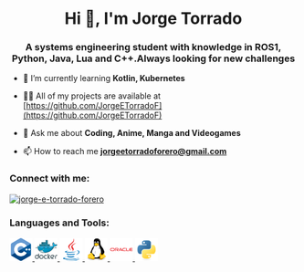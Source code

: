 <h1 align="center">Hi 👋, I'm Jorge Torrado</h1>
<h3 align="center">A systems engineering student with knowledge in ROS1, Python, Java, Lua and C++.Always looking for new challenges</h3>

- 🌱 I’m currently learning **Kotlin, Kubernetes**

- 👨‍💻 All of my projects are available at [https://github.com/JorgeETorradoF](https://github.com/JorgeETorradoF)

- 💬 Ask me about **Coding, Anime, Manga and Videogames**

- 📫 How to reach me **jorgeetorradoforero@gmail.com**

<h3 align="left">Connect with me:</h3>
<p align="left">
<a href="https://linkedin.com/in/jorge-e-torrado-forero" target="blank"><img align="center" src="https://raw.githubusercontent.com/rahuldkjain/github-profile-readme-generator/master/src/images/icons/Social/linked-in-alt.svg" alt="jorge-e-torrado-forero" height="30" width="40" /></a>
</p>

<h3 align="left">Languages and Tools:</h3>
<p align="left"> <a href="https://www.w3schools.com/cpp/" target="_blank" rel="noreferrer"> <img src="https://raw.githubusercontent.com/devicons/devicon/master/icons/cplusplus/cplusplus-original.svg" alt="cplusplus" width="40" height="40"/> </a> <a href="https://www.docker.com/" target="_blank" rel="noreferrer"> <img src="https://raw.githubusercontent.com/devicons/devicon/master/icons/docker/docker-original-wordmark.svg" alt="docker" width="40" height="40"/> </a> <a href="https://www.java.com" target="_blank" rel="noreferrer"> <img src="https://raw.githubusercontent.com/devicons/devicon/master/icons/java/java-original.svg" alt="java" width="40" height="40"/> </a> <a href="https://www.linux.org/" target="_blank" rel="noreferrer"> <img src="https://raw.githubusercontent.com/devicons/devicon/master/icons/linux/linux-original.svg" alt="linux" width="40" height="40"/> </a> <a href="https://www.oracle.com/" target="_blank" rel="noreferrer"> <img src="https://raw.githubusercontent.com/devicons/devicon/master/icons/oracle/oracle-original.svg" alt="oracle" width="40" height="40"/> </a> <a href="https://www.python.org" target="_blank" rel="noreferrer"> <img src="https://raw.githubusercontent.com/devicons/devicon/master/icons/python/python-original.svg" alt="python" width="40" height="40"/> </a> </p>
